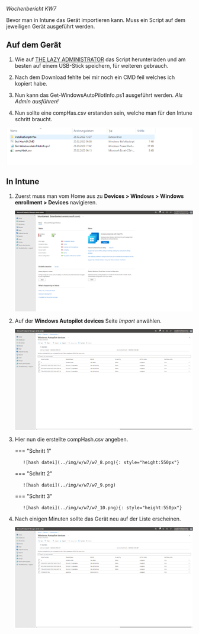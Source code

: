 *Wochenbericht KW7*

Bevor man in Intune das Gerät importieren kann. Muss ein Script auf dem jeweiligen Gerät ausgeführt werden.

## Auf dem Gerät

1. Wie auf [THE LAZY ADMINISTRATOR](https://www.thelazyadministrator.com/2020/01/27/get-a-new-computers-auto-pilot-hash-without-going-through-the-out-of-box-experience-oobe/) das Script herunterladen und am besten auf einem USB-Stick speichern, für weiteren gebrauch.

2. Nach dem Download fehlte bei mir noch ein CMD feil welches ich kopiert habe.

3. Nun kann das Get-WindowsAutoPilotInfo.ps1 ausgeführt werden. *Als Admin ausführen!*

4. Nun sollte eine compHas.csv erstanden sein, welche man für den Intune schritt braucht.

![hash datei](../img/w/w7/w7_7.png)


## In Intune

1. Zuerst muss man vom Home aus zu **Devices > Windows > Windows enrollment > Devices** navigieren.

     ![Home Feld](../img/w/w7/w7_1.png)

2. Auf der **Windows Autopilot devices** Seite *Import* anwählen.

     ![Autopilot Seite](../img/w/w7/w7_4.png)

3. Hier nun die erstellte compHash.csv angeben.

     === "Schritt 1"

          ![hash datei](../img/w/w7/w7_8.png){: style="height:550px"}

     === "Schritt 2"

          ![hash datei](../img/w/w7/w7_9.png)

     === "Schritt 3"

          ![hash datei](../img/w/w7/w7_10.png){: style="height:550px"}

4. Nach einigen Minuten sollte das Gerät neu auf der Liste erscheinen.

     ![neues Gerät auf der Liste](../img/w/w7/w7_5.png)

